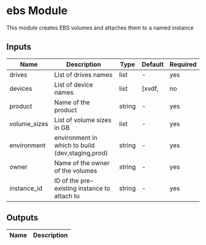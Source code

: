 # ebs Module

This module creates EBS volumes and attaches them to a named instance

## Inputs

| Name | Description | Type | Default | Required |
|------|-------------|------|-------|-------|
| drives | List of drives names | list | - | yes |
| devices | List of device names | list | [xvdf, | no |
| product | Name of the product | string | - | yes |
| volume_sizes | List of volume sizes in GB | list | - | yes |
| environment | environment in which to build (dev,staging,prod) | string | - | yes |
| owner | Name of the owner of the volumes | string | - | yes |
| instance_id | ID of the pre-existing instance to attach to | string | - | yes |

## Outputs

| Name | Description |
|------|-------------|
